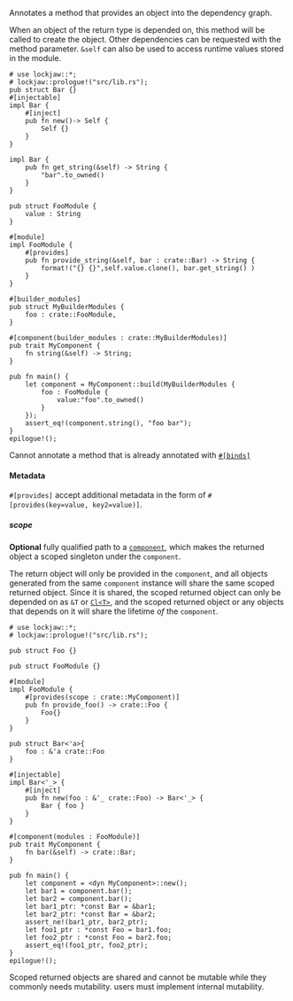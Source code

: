 Annotates a method that provides an object into the dependency graph.

When an object of the return type is depended on, this method will be called to create the object.
Other dependencies can be requested with the method parameter. `&self` can also be used to access
runtime values stored in the module.

```
# use lockjaw::*;
# lockjaw::prologue!("src/lib.rs");
pub struct Bar {}
#[injectable]
impl Bar {
    #[inject]
    pub fn new()-> Self {
        Self {}
    }
}

impl Bar {
    pub fn get_string(&self) -> String {
        "bar".to_owned()
    }
}

pub struct FooModule {
    value : String
}

#[module]
impl FooModule {
    #[provides]
    pub fn provide_string(&self, bar : crate::Bar) -> String {
        format!("{} {}",self.value.clone(), bar.get_string() )
    }
}

#[builder_modules]
pub struct MyBuilderModules {
    foo : crate::FooModule,
}

#[component(builder_modules : crate::MyBuilderModules)]
pub trait MyComponent {
    fn string(&self) -> String;
}

pub fn main() {
    let component = MyComponent::build(MyBuilderModules {
        foo : FooModule {
            value:"foo".to_owned()
        }
    });
    assert_eq!(component.string(), "foo bar");
}
epilogue!();

```

Cannot annotate a method that is already annotated with [`#[binds]`](#binds)

#### Metadata

`#[provides]` accept additional metadata in the form of
`#[provides(key=value, key2=value)]`.

##### scope

**Optional** fully qualified path to a [`component`](crate::component), which makes the returned
object a scoped singleton under the `component`.

The return object will only be provided in the `component`, and all objects generated from the
same `component` instance will share the same scoped returned object. Since it is shared, the scoped
returned object can only be depended on as  `&T` or [`Cl<T>`](crate::Cl), and the scoped returned
object or any objects that depends on it will share the lifetime _of_ the
`component`.

```
# use lockjaw::*;
# lockjaw::prologue!("src/lib.rs");

pub struct Foo {}

pub struct FooModule {}

#[module]
impl FooModule {
    #[provides(scope : crate::MyComponent)]
    pub fn provide_foo() -> crate::Foo {
        Foo{}
    }
}

pub struct Bar<'a>{
    foo : &'a crate::Foo
}

#[injectable]
impl Bar<'_> {
    #[inject]
    pub fn new(foo : &'_ crate::Foo) -> Bar<'_> {
        Bar { foo }
    }
}

#[component(modules : FooModule)]
pub trait MyComponent {
    fn bar(&self) -> crate::Bar;
}

pub fn main() {
    let component = <dyn MyComponent>::new();
    let bar1 = component.bar();
    let bar2 = component.bar();
    let bar1_ptr: *const Bar = &bar1;
    let bar2_ptr: *const Bar = &bar2;
    assert_ne!(bar1_ptr, bar2_ptr);
    let foo1_ptr : *const Foo = bar1.foo;
    let foo2_ptr : *const Foo = bar2.foo;
    assert_eq!(foo1_ptr, foo2_ptr);
}
epilogue!();
```

Scoped returned objects are shared and cannot be mutable while they commonly needs mutability. users
must implement internal mutability.
